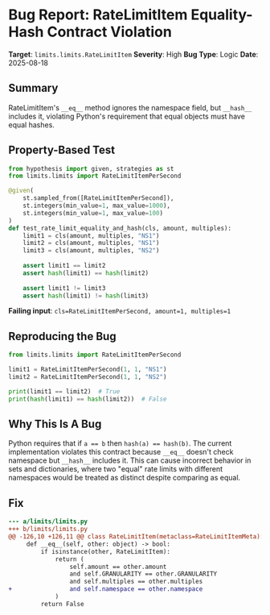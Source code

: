 # Bug Report: RateLimitItem Equality-Hash Contract Violation

**Target**: `limits.limits.RateLimitItem`
**Severity**: High
**Bug Type**: Logic
**Date**: 2025-08-18

## Summary

RateLimitItem's `__eq__` method ignores the namespace field, but `__hash__` includes it, violating Python's requirement that equal objects must have equal hashes.

## Property-Based Test

```python
from hypothesis import given, strategies as st
from limits.limits import RateLimitItemPerSecond

@given(
    st.sampled_from([RateLimitItemPerSecond]),
    st.integers(min_value=1, max_value=1000),
    st.integers(min_value=1, max_value=100)
)
def test_rate_limit_equality_and_hash(cls, amount, multiples):
    limit1 = cls(amount, multiples, "NS1")
    limit2 = cls(amount, multiples, "NS1")
    limit3 = cls(amount, multiples, "NS2")
    
    assert limit1 == limit2
    assert hash(limit1) == hash(limit2)
    
    assert limit1 != limit3
    assert hash(limit1) != hash(limit3)
```

**Failing input**: `cls=RateLimitItemPerSecond, amount=1, multiples=1`

## Reproducing the Bug

```python
from limits.limits import RateLimitItemPerSecond

limit1 = RateLimitItemPerSecond(1, 1, "NS1")
limit2 = RateLimitItemPerSecond(1, 1, "NS2")

print(limit1 == limit2)  # True
print(hash(limit1) == hash(limit2))  # False
```

## Why This Is A Bug

Python requires that if `a == b` then `hash(a) == hash(b)`. The current implementation violates this contract because `__eq__` doesn't check namespace but `__hash__` includes it. This can cause incorrect behavior in sets and dictionaries, where two "equal" rate limits with different namespaces would be treated as distinct despite comparing as equal.

## Fix

```diff
--- a/limits/limits.py
+++ b/limits/limits.py
@@ -126,10 +126,11 @@ class RateLimitItem(metaclass=RateLimitItemMeta):
     def __eq__(self, other: object) -> bool:
         if isinstance(other, RateLimitItem):
             return (
                 self.amount == other.amount
                 and self.GRANULARITY == other.GRANULARITY
                 and self.multiples == other.multiples
+                and self.namespace == other.namespace
             )
         return False
```